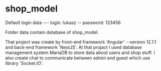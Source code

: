 # shop_model

Default login data --- login: lukasz -- password: 123456

Folder data contain database of shop_model.

That project was create by front-end framework 'Angular' --version 12.1.1 and back-end framework 'NestJS'.
At that projact I used database management system MariaDB to store data about users and shop stuff.
I also create chat to communicate between admin and guest which use library 'Socket.IO'.

